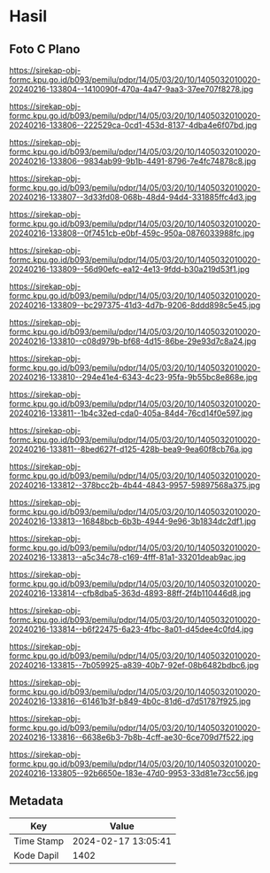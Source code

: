 # Hasil

## Foto C Plano

https://sirekap-obj-formc.kpu.go.id/b093/pemilu/pdpr/14/05/03/20/10/1405032010020-20240216-133804--1410090f-470a-4a47-9aa3-37ee707f8278.jpg

https://sirekap-obj-formc.kpu.go.id/b093/pemilu/pdpr/14/05/03/20/10/1405032010020-20240216-133806--222529ca-0cd1-453d-8137-4dba4e6f07bd.jpg

https://sirekap-obj-formc.kpu.go.id/b093/pemilu/pdpr/14/05/03/20/10/1405032010020-20240216-133806--9834ab99-9b1b-4491-8796-7e4fc74878c8.jpg

https://sirekap-obj-formc.kpu.go.id/b093/pemilu/pdpr/14/05/03/20/10/1405032010020-20240216-133807--3d33fd08-068b-48d4-94d4-331885ffc4d3.jpg

https://sirekap-obj-formc.kpu.go.id/b093/pemilu/pdpr/14/05/03/20/10/1405032010020-20240216-133808--0f7451cb-e0bf-459c-950a-0876033988fc.jpg

https://sirekap-obj-formc.kpu.go.id/b093/pemilu/pdpr/14/05/03/20/10/1405032010020-20240216-133809--56d90efc-ea12-4e13-9fdd-b30a219d53f1.jpg

https://sirekap-obj-formc.kpu.go.id/b093/pemilu/pdpr/14/05/03/20/10/1405032010020-20240216-133809--bc297375-41d3-4d7b-9206-8ddd898c5e45.jpg

https://sirekap-obj-formc.kpu.go.id/b093/pemilu/pdpr/14/05/03/20/10/1405032010020-20240216-133810--c08d979b-bf68-4d15-86be-29e93d7c8a24.jpg

https://sirekap-obj-formc.kpu.go.id/b093/pemilu/pdpr/14/05/03/20/10/1405032010020-20240216-133810--294e41e4-6343-4c23-95fa-9b55bc8e868e.jpg

https://sirekap-obj-formc.kpu.go.id/b093/pemilu/pdpr/14/05/03/20/10/1405032010020-20240216-133811--1b4c32ed-cda0-405a-84d4-76cd14f0e597.jpg

https://sirekap-obj-formc.kpu.go.id/b093/pemilu/pdpr/14/05/03/20/10/1405032010020-20240216-133811--8bed627f-d125-428b-bea9-9ea60f8cb76a.jpg

https://sirekap-obj-formc.kpu.go.id/b093/pemilu/pdpr/14/05/03/20/10/1405032010020-20240216-133812--378bcc2b-4b44-4843-9957-59897568a375.jpg

https://sirekap-obj-formc.kpu.go.id/b093/pemilu/pdpr/14/05/03/20/10/1405032010020-20240216-133813--16848bcb-6b3b-4944-9e96-3b1834dc2df1.jpg

https://sirekap-obj-formc.kpu.go.id/b093/pemilu/pdpr/14/05/03/20/10/1405032010020-20240216-133813--a5c34c78-c169-4fff-81a1-33201deab9ac.jpg

https://sirekap-obj-formc.kpu.go.id/b093/pemilu/pdpr/14/05/03/20/10/1405032010020-20240216-133814--cfb8dba5-363d-4893-88ff-2f4b110446d8.jpg

https://sirekap-obj-formc.kpu.go.id/b093/pemilu/pdpr/14/05/03/20/10/1405032010020-20240216-133814--b6f22475-6a23-4fbc-8a01-d45dee4c0fd4.jpg

https://sirekap-obj-formc.kpu.go.id/b093/pemilu/pdpr/14/05/03/20/10/1405032010020-20240216-133815--7b059925-a839-40b7-92ef-08b6482bdbc6.jpg

https://sirekap-obj-formc.kpu.go.id/b093/pemilu/pdpr/14/05/03/20/10/1405032010020-20240216-133816--61461b3f-b849-4b0c-81d6-d7d51787f925.jpg

https://sirekap-obj-formc.kpu.go.id/b093/pemilu/pdpr/14/05/03/20/10/1405032010020-20240216-133816--6638e6b3-7b8b-4cff-ae30-6ce709d7f522.jpg

https://sirekap-obj-formc.kpu.go.id/b093/pemilu/pdpr/14/05/03/20/10/1405032010020-20240216-133805--92b6650e-183e-47d0-9953-33d81e73cc56.jpg


## Metadata

| Key        | Value               |
| ---------- | ------------------- |
| Time Stamp | 2024-02-17 13:05:41 |
| Kode Dapil | 1402                |



